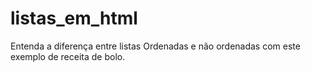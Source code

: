 # listas_em_html

Entenda a diferença entre listas Ordenadas e não ordenadas com este exemplo de receita de bolo.

